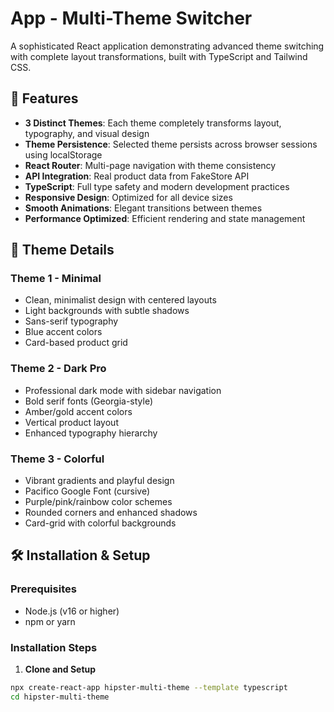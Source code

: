 # App - Multi-Theme Switcher

A sophisticated React application demonstrating advanced theme switching with complete layout transformations, built with TypeScript and Tailwind CSS.

## 🚀 Features

- **3 Distinct Themes**: Each theme completely transforms layout, typography, and visual design
- **Theme Persistence**: Selected theme persists across browser sessions using localStorage
- **React Router**: Multi-page navigation with theme consistency
- **API Integration**: Real product data from FakeStore API
- **TypeScript**: Full type safety and modern development practices
- **Responsive Design**: Optimized for all device sizes
- **Smooth Animations**: Elegant transitions between themes
- **Performance Optimized**: Efficient rendering and state management

## 🎨 Theme Details

### Theme 1 - Minimal

- Clean, minimalist design with centered layouts
- Light backgrounds with subtle shadows
- Sans-serif typography
- Blue accent colors
- Card-based product grid

### Theme 2 - Dark Pro

- Professional dark mode with sidebar navigation
- Bold serif fonts (Georgia-style)
- Amber/gold accent colors
- Vertical product layout
- Enhanced typography hierarchy

### Theme 3 - Colorful

- Vibrant gradients and playful design
- Pacifico Google Font (cursive)
- Purple/pink/rainbow color schemes
- Rounded corners and enhanced shadows
- Card-grid with colorful backgrounds

## 🛠️ Installation & Setup

### Prerequisites

- Node.js (v16 or higher)
- npm or yarn

### Installation Steps

1. **Clone and Setup**

```bash
npx create-react-app hipster-multi-theme --template typescript
cd hipster-multi-theme
```
